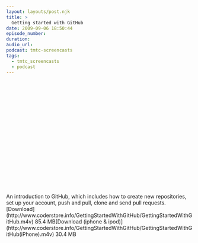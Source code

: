 ```yaml
---
layout: layouts/post.njk
title: >
  Getting started with GitHub
date: 2009-09-06 18:50:44
episode_number:
duration:
audio_url:
podcast: tmtc-screencasts
tags:
  - tmtc_screencasts
  - podcast
---
```


<object width="540" height="305"><param name="allowfullscreen" value="true">

<param name="allowscriptaccess" value="always">
<param name="movie" value="http://vimeo.com/moogaloop.swf?clip_id=6457780&amp;server=vimeo.com&amp;show_title=1&amp;show_byline=1&amp;show_portrait=0&amp;color=&amp;fullscreen=1">
<embed src="http://vimeo.com/moogaloop.swf?clip_id=6457780&amp;server=vimeo.com&amp;show_title=1&amp;show_byline=1&amp;show_portrait=0&amp;color=&amp;fullscreen=1" type="application/x-shockwave-flash" allowfullscreen="true" allowscriptaccess="always" width="540" height="305"></embed></object>An introduction to GitHub, which includes how to create new repositories, set up your account, push and pull, clone and send pull requests.[Download](http://www.coderstore.info/GettingStartedWithGitHub/GettingStartedWithGitHub.m4v) 85.4 MB[Download (iphone & ipod)](http://www.coderstore.info/GettingStartedWithGitHub/GettingStartedWithGitHub(iPhone).m4v) 30.4 MB
